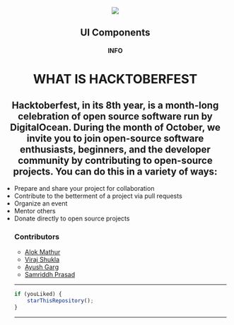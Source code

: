 <p align="center">
    <img src="https://technologyandsociety.org/wp-content/uploads/Logo-Color-1.jpg" />
    <h2 align="center">UI Components</h2>
    <h4 align="center">INFO</h4>
</p>

<p align="center">
	<h1 align="center"> WHAT IS HACKTOBERFEST</h1>
	<h2 align="center">Hacktoberfest, in its 8th year, is a month-long celebration of open source software run by DigitalOcean. During the month of October, we invite you to join open-source software enthusiasts, beginners, and the developer community by contributing to open-source projects. You can do this in a variety of ways:</h2>
	<ul>
	<li>Prepare and share your project for collaboration</li>
	<li>Contribute to the betterment of a project via pull requests</li>
	<li>Organize an event
</li>
	<li>Mentor others
</li>
	<li>Donate directly to open source projects</li>

### Contributors

- [ Alok Mathur](https://github.com/alok27a)
- [ Viraj Shukla](https://github.com/VirajS00)
- [ Ayush Garg](https://github.com/ayush0309)
- [ Samriddh Prasad](https://github.com/Samriddh2703)


---

```javascript
if (youLiked) {
	starThisRepository();
}
```

---
